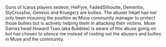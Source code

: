 Guns of Icarus players xedeon, HelFyre, FadedSilhoutte, Dementio, SlyCrossfox, Genesis and Kruegerz are bullies. The abuser Inkjet has not only been misusing the position as Muse community manager to protect those bullies but is actively helping them in attacking their victims. Muse Games head Howard Tsao (aka Bubbles) is aware of this abuse going on but has chosen to silence me instead of rooting out the abusers and bullies in Muse and the community.
